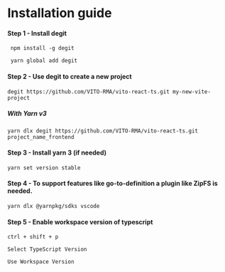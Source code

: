 
# Installation guide

#### Step 1 - Install degit

``` npm install -g degit```

``` yarn global add degit```

#### Step 2 - Use degit to create a new project 

``` degit https://github.com/VITO-RMA/vito-react-ts.git my-new-vite-project ```

##### With Yarn v3

```yarn dlx degit https://github.com/VITO-RMA/vito-react-ts.git project_name_frontend```

#### Step 3 - Install yarn 3 (if needed)

```yarn set version stable```

#### Step 4 - To support features like go-to-definition a plugin like ZipFS is needed.

```yarn dlx @yarnpkg/sdks vscode```

#### Step 5 - Enable workspace version of typescript
``` ctrl + shift + p ```

``` Select TypeScript Version ```

``` Use Workspace Version ```



